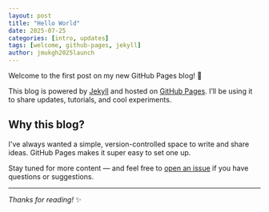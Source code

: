 ```yaml
---
layout: post
title: "Hello World"
date: 2025-07-25
categories: [intro, updates]
tags: [welcome, github-pages, jekyll]
author: jmukgh2025launch
---
```


Welcome to the first post on my new GitHub Pages blog! 🎉

This blog is powered by [Jekyll](https://jekyllrb.com) and hosted on [GitHub Pages](https://pages.github.com). I’ll be using it to share updates, tutorials, and cool experiments.

## Why this blog?

I've always wanted a simple, version-controlled space to write and share ideas. GitHub Pages makes it super easy to set one up.

Stay tuned for more content — and feel free to [open an issue](https://github.com/yourusername/your-repo/issues) if you have questions or suggestions.

---

_Thanks for reading!_ ✨
